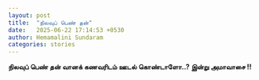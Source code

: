 ```yaml
---
layout: post
title:  "நிலவுப் பெண் தன்"
date:   2025-06-22 17:14:53 +0530
author: Hemamalini Sundaram
categories: stories
---
```


**நிலவுப் பெண் தன் வானக் கணவரிடம் ஊடல் கொண்டாளோ..? இன்று அமாவாசை !!**
